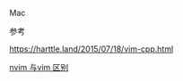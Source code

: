 Mac 

参考

https://harttle.land/2015/07/18/vim-cpp.html

[nvim 与vim 区别](https://www.jianshu.com/p/f2a208de7f59)




